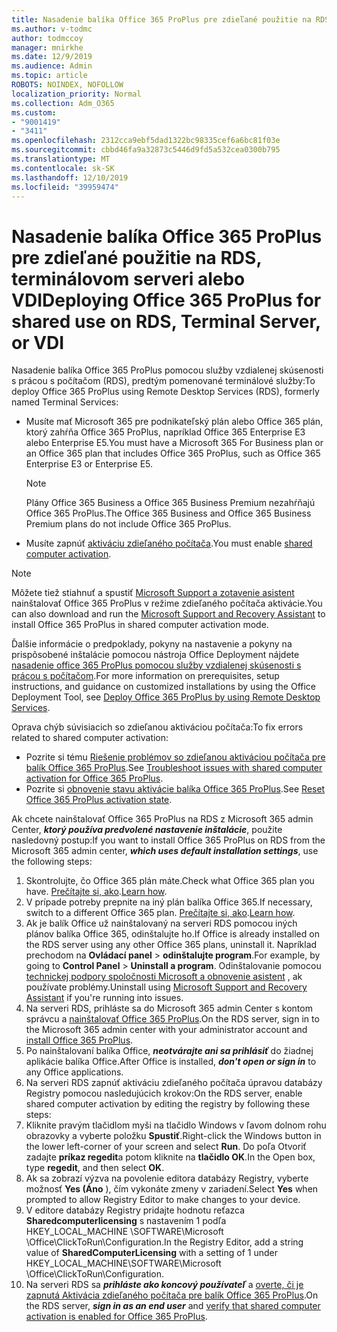 ```yaml
---
title: Nasadenie balíka Office 365 ProPlus pre zdieľané použitie na RDS, terminálovom serveri alebo VDI
ms.author: v-todmc
author: todmccoy
manager: mnirkhe
ms.date: 12/9/2019
ms.audience: Admin
ms.topic: article
ROBOTS: NOINDEX, NOFOLLOW
localization_priority: Normal
ms.collection: Adm_O365
ms.custom:
- "9001419"
- "3411"
ms.openlocfilehash: 2312cca9ebf5dad1322bc98335cef6a6bc81f03e
ms.sourcegitcommit: cbbd46fa9a32873c5446d9fd5a532cea0300b795
ms.translationtype: MT
ms.contentlocale: sk-SK
ms.lasthandoff: 12/10/2019
ms.locfileid: "39959474"
---
```

# <a name="deploying-office-365-proplus-for-shared-use-on-rds-terminal-server-or-vdi"></a><span data-ttu-id="4262c-102">Nasadenie balíka Office 365 ProPlus pre zdieľané použitie na RDS, terminálovom serveri alebo VDI</span><span class="sxs-lookup"><span data-stu-id="4262c-102">Deploying Office 365 ProPlus for shared use on RDS, Terminal Server, or VDI</span></span>

<span data-ttu-id="4262c-103">Nasadenie balíka Office 365 ProPlus pomocou služby vzdialenej skúsenosti s prácou s počítačom (RDS), predtým pomenované terminálové služby:</span><span class="sxs-lookup"><span data-stu-id="4262c-103">To deploy Office 365 ProPlus using Remote Desktop Services (RDS), formerly named Terminal Services:</span></span>
- <span data-ttu-id="4262c-104">Musíte mať Microsoft 365 pre podnikateľský plán alebo Office 365 plán, ktorý zahŕňa Office 365 ProPlus, napríklad Office 365 Enterprise E3 alebo Enterprise E5.</span><span class="sxs-lookup"><span data-stu-id="4262c-104">You must have a Microsoft 365 For Business plan or an Office 365 plan that includes Office 365 ProPlus, such as Office 365 Enterprise E3 or Enterprise E5.</span></span>
   > [!NOTE] 
   > <span data-ttu-id="4262c-105">Plány Office 365 Business a Office 365 Business Premium nezahŕňajú Office 365 ProPlus.</span><span class="sxs-lookup"><span data-stu-id="4262c-105">The Office 365 Business and Office 365 Business Premium plans do not include Office 365 ProPlus.</span></span>
- <span data-ttu-id="4262c-106">Musíte zapnúť [aktiváciu zdieľaného počítača](https://docs.microsoft.com/DeployOffice/overview-of-shared-computer-activation-for-office-365-proplus).</span><span class="sxs-lookup"><span data-stu-id="4262c-106">You must enable [shared computer activation](https://docs.microsoft.com/DeployOffice/overview-of-shared-computer-activation-for-office-365-proplus).</span></span>

> [!NOTE]
> <span data-ttu-id="4262c-107">Môžete tiež stiahnuť a spustiť [Microsoft Support a zotavenie asistent](https://aka.ms/SaRA_OfficeSCA_M365Portal) nainštalovať Office 365 ProPlus v režime zdieľaného počítača aktivácie.</span><span class="sxs-lookup"><span data-stu-id="4262c-107">You can also download and run the [Microsoft Support and Recovery Assistant](https://aka.ms/SaRA_OfficeSCA_M365Portal) to install Office 365 ProPlus in shared computer activation mode.</span></span>

<span data-ttu-id="4262c-108">Ďalšie informácie o predpoklady, pokyny na nastavenie a pokyny na prispôsobené inštalácie pomocou nástroja Office Deployment nájdete [nasadenie office 365 ProPlus pomocou služby vzdialenej skúsenosti s prácou s počítačom](https://docs.microsoft.com/DeployOffice/deploy-office-365-proplus-by-using-remote-desktop-services).</span><span class="sxs-lookup"><span data-stu-id="4262c-108">For more information on prerequisites, setup instructions, and guidance on customized installations by using the Office Deployment Tool, see [Deploy Office 365 ProPlus by using Remote Desktop Services](https://docs.microsoft.com/DeployOffice/deploy-office-365-proplus-by-using-remote-desktop-services).</span></span>

<span data-ttu-id="4262c-109">Oprava chýb súvisiacich so zdieľanou aktiváciou počítača:</span><span class="sxs-lookup"><span data-stu-id="4262c-109">To fix errors related to shared computer activation:</span></span>
- <span data-ttu-id="4262c-110">Pozrite si tému [Riešenie problémov so zdieľanou aktiváciou počítača pre balík Office 365 ProPlus](https://docs.microsoft.com/DeployOffice/troubleshoot-issues-with-shared-computer-activation-for-office-365-proplus).</span><span class="sxs-lookup"><span data-stu-id="4262c-110">See [Troubleshoot issues with shared computer activation for Office 365 ProPlus](https://docs.microsoft.com/DeployOffice/troubleshoot-issues-with-shared-computer-activation-for-office-365-proplus).</span></span>
- <span data-ttu-id="4262c-111">Pozrite si [obnovenie stavu aktivácie balíka Office 365 ProPlus](https://go.microsoft.com/fwlink/?linkid=2109218).</span><span class="sxs-lookup"><span data-stu-id="4262c-111">See [Reset Office 365 ProPlus activation state](https://go.microsoft.com/fwlink/?linkid=2109218).</span></span>

<span data-ttu-id="4262c-112">Ak chcete nainštalovať Office 365 ProPlus na RDS z Microsoft 365 admin Center, ***ktorý používa predvolené nastavenie inštalácie***, použite nasledovný postup:</span><span class="sxs-lookup"><span data-stu-id="4262c-112">If you want to install Office 365 ProPlus on RDS from the Microsoft 365 admin center, ***which uses default installation settings***, use the following steps:</span></span>

1.  <span data-ttu-id="4262c-113">Skontrolujte, čo Office 365 plán máte.</span><span class="sxs-lookup"><span data-stu-id="4262c-113">Check what Office 365 plan you have.</span></span> <span data-ttu-id="4262c-114">[Prečítajte si, ako](https://docs.microsoft.com/office365/admin/admin-overview/what-subscription-do-i-have).</span><span class="sxs-lookup"><span data-stu-id="4262c-114">[Learn how](https://docs.microsoft.com/office365/admin/admin-overview/what-subscription-do-i-have).</span></span>
2.  <span data-ttu-id="4262c-115">V prípade potreby prepnite na iný plán balíka Office 365.</span><span class="sxs-lookup"><span data-stu-id="4262c-115">If necessary, switch to a different Office 365 plan.</span></span> <span data-ttu-id="4262c-116">[Prečítajte si, ako](https://docs.microsoft.com/office365/admin/subscriptions-and-billing/switch-to-a-different-plan).</span><span class="sxs-lookup"><span data-stu-id="4262c-116">[Learn how](https://docs.microsoft.com/office365/admin/subscriptions-and-billing/switch-to-a-different-plan).</span></span>
3.  <span data-ttu-id="4262c-117">Ak je balík Office už nainštalovaný na serveri RDS pomocou iných plánov balíka Office 365, odinštalujte ho.</span><span class="sxs-lookup"><span data-stu-id="4262c-117">If Office is already installed on the RDS server using any other Office 365 plans, uninstall it.</span></span> <span data-ttu-id="4262c-118">Napríklad prechodom na **Ovládací panel** > **odinštalujte program**.</span><span class="sxs-lookup"><span data-stu-id="4262c-118">For example, by going to **Control Panel** > **Uninstall a program**.</span></span> <span data-ttu-id="4262c-119">Odinštalovanie pomocou [technickej podpory spoločnosti Microsoft a obnovenie asistent](https://aka.ms/SARA-OfficeUninstall-Alchemy) , ak používate problémy.</span><span class="sxs-lookup"><span data-stu-id="4262c-119">Uninstall using [Microsoft Support and Recovery Assistant](https://aka.ms/SARA-OfficeUninstall-Alchemy) if you're running into issues.</span></span>
4.  <span data-ttu-id="4262c-120">Na serveri RDS, prihláste sa do Microsoft 365 admin Center s kontom správcu a [nainštalovať Office 365 ProPlus](https://portal.office.com/OLS/MySoftware.aspx).</span><span class="sxs-lookup"><span data-stu-id="4262c-120">On the RDS server, sign in to the Microsoft 365 admin center with your administrator account and [install Office 365 ProPlus](https://portal.office.com/OLS/MySoftware.aspx).</span></span>
5.  <span data-ttu-id="4262c-121">Po nainštalovaní balíka Office, ***neotvárajte ani sa prihlásiť*** do žiadnej aplikácie balíka Office.</span><span class="sxs-lookup"><span data-stu-id="4262c-121">After Office is installed, ***don't open or sign in*** to any Office applications.</span></span>
6.  <span data-ttu-id="4262c-122">Na serveri RDS zapnúť aktiváciu zdieľaného počítača úpravou databázy Registry pomocou nasledujúcich krokov:</span><span class="sxs-lookup"><span data-stu-id="4262c-122">On the RDS server, enable shared computer activation by editing the registry by following these steps:</span></span>
   1. <span data-ttu-id="4262c-123">Kliknite pravým tlačidlom myši na tlačidlo Windows v ľavom dolnom rohu obrazovky a vyberte položku **Spustiť**.</span><span class="sxs-lookup"><span data-stu-id="4262c-123">Right-click the Windows button in the lower left-corner of your screen and select **Run**.</span></span> <span data-ttu-id="4262c-124">Do poľa Otvoriť zadajte **príkaz regedit**a potom kliknite na **tlačidlo OK**.</span><span class="sxs-lookup"><span data-stu-id="4262c-124">In the Open box, type **regedit**, and then select **OK**.</span></span>
   2. <span data-ttu-id="4262c-125">Ak sa zobrazí výzva na povolenie editora databázy Registry, vyberte možnosť **Yes (Áno** ), čím vykonáte zmeny v zariadení.</span><span class="sxs-lookup"><span data-stu-id="4262c-125">Select **Yes** when prompted to allow Registry Editor to make changes to your device.</span></span>
   3. <span data-ttu-id="4262c-126">V editore databázy Registry pridajte hodnotu reťazca **Sharedcomputerlicensing** s nastavením 1 podľa HKEY_LOCAL_MACHINE \SOFTWARE\Microsoft \Office\ClickToRun\Configuration.</span><span class="sxs-lookup"><span data-stu-id="4262c-126">In the Registry Editor, add a string value of **SharedComputerLicensing** with a setting of 1 under HKEY_LOCAL_MACHINE\SOFTWARE\Microsoft \Office\ClickToRun\Configuration.</span></span>
   4. <span data-ttu-id="4262c-127">Na serveri RDS sa ***prihláste ako koncový používateľ*** a [overte, či je zapnutá Aktivácia zdieľaného počítača pre balík Office 365 ProPlus](https://docs.microsoft.com/DeployOffice/troubleshoot-issues-with-shared-computer-activation-for-office-365-proplus#verify-that-activation-for-office-365-proplus-succeeded).</span><span class="sxs-lookup"><span data-stu-id="4262c-127">On the RDS server, ***sign in as an end user*** and [verify that shared computer activation is enabled for Office 365 ProPlus](https://docs.microsoft.com/DeployOffice/troubleshoot-issues-with-shared-computer-activation-for-office-365-proplus#verify-that-activation-for-office-365-proplus-succeeded).</span></span>

